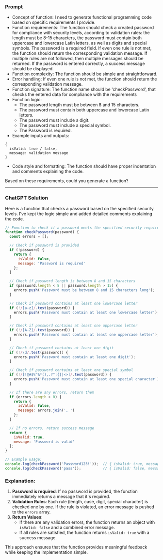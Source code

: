 ### Prompt

- Concept of function: I need to generate functional programming code based on specific requirements I provide.
- Function requirements: The function should check a created password for compliance with security levels, 
  according to validation rules: the length must be 8-15 characters, the password must contain both uppercase and lowercase 
  Latin letters, as well as digits and special symbols. The password is a required field. If even one rule is not met, the function should return the corresponding validation message. If multiple rules are not followed, then multiple messages should be returned. If the password is entered correctly, a success message should be displayed.
- Function complexity: The function should be simple and straightforward.
- Error handling: If even one rule is not met, the function should return the corresponding validation message.
- Function signature: The function name should be 'checkPassword', that checks the entered data for compliance with the requirements
- Function logic: 
  - The password length must be between 8 and 15 characters. 
  - The password must contain both uppercase and lowercase Latin letters. 
  - The password must include a digit. 
  - The password must include a special symbol. 
  - The Password is required.
- Example inputs and outputs: 
```
{
  isValid: true / false,
  message: validation message
}
```
- Code style and formatting: The function should have proper indentation and comments explaining the code.

Based on these requirements, could you generate a function?

---

### ChatGPT Solution

Here is a function that checks a password based on the specified security levels. I've kept the logic simple and added detailed comments explaining the code.

```javascript
// Function to check if a password meets the specified security requirements
function checkPassword(password) {
  const errors = [];

  // Check if password is provided
  if (!password) {
    return {
      isValid: false,
      message: 'Password is required'
    };
  }

  // Check if password length is between 8 and 15 characters
  if (password.length < 8 || password.length > 15) {
    errors.push('Password must be between 8 and 15 characters long');
  }

  // Check if password contains at least one lowercase letter
  if (!/[a-z]/.test(password)) {
    errors.push('Password must contain at least one lowercase letter');
  }

  // Check if password contains at least one uppercase letter
  if (!/[A-Z]/.test(password)) {
    errors.push('Password must contain at least one uppercase letter');
  }

  // Check if password contains at least one digit
  if (!/\d/.test(password)) {
    errors.push('Password must contain at least one digit');
  }

  // Check if password contains at least one special symbol
  if (!/[!@#$%^&*(),.?":{}|<>]/.test(password)) {
    errors.push('Password must contain at least one special character');
  }

  // If there are any errors, return them
  if (errors.length > 0) {
    return {
      isValid: false,
      message: errors.join(', ')
    };
  }

  // If no errors, return success message
  return {
    isValid: true,
    message: 'Password is valid'
  };
}

// Example usage:
console.log(checkPassword('Password123!'));  // { isValid: true, message: 'Password is valid' }
console.log(checkPassword('pass'));          // { isValid: false, message: 'Password must be between 8 and 15 characters long, Password must contain at least one uppercase letter, Password must contain at least one digit, Password must contain at least one special character' }
```

### Explanation:
1. **Password is required**: If no password is provided, the function immediately returns a message that it's required.
2. **Validation Rules**: Each rule (length, case, digit, special character) is checked one by one. If the rule is violated, an error message is pushed to the `errors` array.
3. **Return Values**:
    - If there are any validation errors, the function returns an object with `isValid: false` and a combined error message.
    - If all rules are satisfied, the function returns `isValid: true` with a success message.

This approach ensures that the function provides meaningful feedback while keeping the implementation simple.
